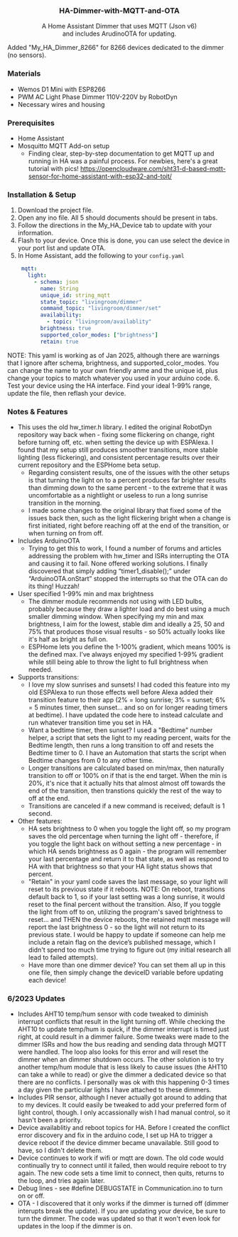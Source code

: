 <div><h3 align="center">HA-Dimmer-with-MQTT-and-OTA</h3>

  <p align="center">
    A Home Assistant Dimmer that uses MQTT (Json v6)<br>and includes ArudinoOTA for updating.
    <br />
  </p>
</div>

Added "My_HA_Dimmer_8266" for 8266 devices dedicated to the dimmer (no sensors).

### Materials

* Wemos D1 Mini with ESP8266
* PWM AC Light Phase Dimmer 110V-220V by RobotDyn
* Necessary wires and housing

### Prerequisites

* Home Assistant
* Mosquitto MQTT Add-on setup
  - Finding clear, step-by-step documentation to get MQTT up and running in HA was a painful process. For newbies, here's a great tutorial with pics! https://opencloudware.com/sht31-d-based-mqtt-sensor-for-home-assistant-with-esp32-and-toit/

### Installation & Setup

1. Download the project file. 
2. Open any ino file. All 5 should documents should be present in tabs.
3. Follow the directions in the My_HA_Device tab to update with your information.
4. Flash to your device. Once this is done, you can use select the device in your port list and update OTA.
5. In Home Assistant, add the following to your `config.yaml`
   ```yaml
    mqtt:
      light:
        - schema: json
          name: String
          unique_id: string_mqtt
          state_topic: "livingroom/dimmer"
          command_topic: "livingroom/dimmer/set"
          availability:
            - topic: "livingroom/availablity"
          brightness: true
          supported_color_modes: ["brightness"]
          retain: true
   ```
NOTE: This yaml is working as of Jan 2025, although there are warnings that I ignore after schema, brightness, and supported_color_modes. You can change the name to your own friendly anme and the unique id, plus change your topics to match whatever you used in your arduino code.
6. Test your device using the HA interface. Find your ideal 1-99% range, update the file, then reflash your device.

### Notes & Features

* This uses the old hw_timer.h library. I edited the original RobotDyn repository way back when - fixing some flickering on change, right before turning off, etc. when setting the device up with ESPAlexa. I found that my setup still produces smoother transitions, more stable lighting (less flickering), and consistent percentage results over their current repository and the ESPHome beta setup.
  - Regarding consistent results, one of the issues with the other setups is that turning the light on to a percent produces far brighter results than dimming down to the same percent - to the extreme that it was uncomfortable as a nightlight or useless to run a long sunrise transition in the morning.
  - I made some changes to the original library that fixed some of the issues back then, such as the light flickering bright when a change is first initiated, right before reaching off at the end of the transition, or when turning on from off. 
* Includes ArduinoOTA
  - Trying to get this to work, I found a number of forums and articles addressing the problem with hw_timer and ISRs interrupting the OTA and causing it to fail. None offered working solutions. I finally discovered that simply adding “timer1_disable();” under “ArduinoOTA.onStart” stopped the interrupts so that the OTA can do its thing! Huzzah!
* User specified 1-99% min and max brightness
  - The dimmer module recommends not using with LED bulbs, probably because they draw a lighter load and do best using a much smaller dimming window. When specifying my min and max brightness, I aim for the lowest, stable dim and ideally a 25, 50 and 75% that produces those visual results - so 50% actually looks like it's half as bright as full on.
  - ESPHome lets you define the 1-100% gradient, which means 100% is the defined max. I’ve always enjoyed my specified 1-99% gradient while still being able to throw the light to full brightness when needed. 
* Supports transitions:
  - I love my slow sunrises and sunsets! I had coded this feature into my old ESPAlexa to run those effects well before Alexa added their transition feature to their app (2% = long sunrise; 3% = sunset; 6% = 5 minutes timer, then sunset… and so on for longer reading timers at bedtime). I have updated the code here to instead calculate and run whatever transition time you set in HA.
  - Want a bedtime timer, then sunset? I used a "Bedtime" number helper, a script that sets the light to my reading percent, waits for the Bedtime length, then runs a long transition to off and resets the Bedtime timer to 0. I have an Automation that starts the script when Bedtime changes from 0 to any other time.
  - Longer transitions are calculated based on min/max, then naturally transition to off or 100% on if that is the end target. When the min is 20%, it's nice that it actually hits that almost almost off towards the end of the transition, then transtions quickly the rest of the way to off at the end.
  - Transitions are canceled if a new command is received; default is 1 second.
* Other features:
  - HA sets brightness to 0 when you toggle the light off, so my program saves the old percentage when turning the light off - therefore, if you toggle the light back on without setting a new percentage - in which HA sends brightness as 0 again - the program will remember your last percentage and return it to that state, as well as respond to HA with that brightness so that your HA light status shows that percent.
  - "Retain" in your yaml code saves the last message, so your light will reset to its previous state if it reboots. NOTE: On reboot, transitions default back to 1, so if your last setting was a long sunrise, it would reset to the final percent without the transition. Also, If you toggle the light from off to on, utilizing the program's saved brightness to reset… and THEN the device reboots, the retained mqtt message will report the last brightness 0 - so the light will not return to its previous state. I would be happy to update if someone can help me include a retain flag on the device’s published message, which I didn't spend too much time trying to figure out (my initial research all lead to failed attempts).
  - Have more than one dimmer device? You can set them all up in this one file, then simply change the deviceID variable before updating each device!
 
### 6/2023 Updates

* Includes AHT10 temp/hum sensor with code tweaked to diminish interrupt conflicts that result in the light turning off. While checking the AHT10 to update temp/hum is quick, if the dimmer interrupt is timed just right, at could result in a dimmer failure. Some tweaks were made to the dimmer ISRs and how the bus reading and sending data through MQTT were handled. The loop also looks for this error and will reset the dimmer when an dimmer shutdown occurs. The other solution is to try another temp/hum module that is less likely to cause issues (the AHT10 can take a while to read) or give the dimmer a dedicated device so that there are no conflicts. I personally was ok with this happening 0-3 times a day given the particular lights I have attached to these dimmers.
* Includes PIR sensor, although I never actually got around to adding that to my devices. It could easily be tweaked to add your preferred form of light control, though. I only accassionally wish I had manual control, so it hasn't been a priority.
* Device availablitiy and reboot topics for HA. Before I created the conflict error discovery and fix in the arduino code, I set up HA to trigger a device reboot if the device dimmer became unavailable. Still good to have, so I didn't delete them.
* Device continues to work if wifi or mqtt are down. The old code would continually try to connect until it failed, then would require reboot to try again. The new code sets a time limit to connect, then quits, returns to the loop, and tries again later.
* Debug lines - see #define DEBUGSTATE in Communication.ino to turn on or off.
* OTA - I discovered that it only works if the dimmer is turned off (dimmer interupts break the update). If you are updating your device, be sure to turn the dimmer. The code was updated so that it won't even look for updates in the loop if the dimmer is on.

